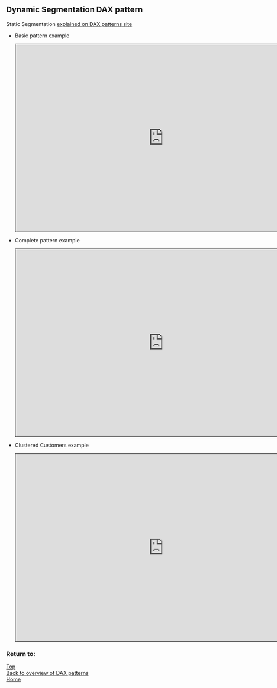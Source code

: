 <style>
    iframe {
      border: 1px solid black;
      width: 800px;
      height: 506px;
    }
</style>


## Dynamic Segmentation DAX pattern

Static Segmentation	[explained on DAX patterns site](https://www.daxpatterns.com/dynamic-segmentation/)

- Basic pattern example
    
    <iframe id="iframe-ds1" title="Dynamic-Segmentation-1" importance="low" allow="fullscreen"
    src="https://app.powerbi.com/view?r=eyJrIjoiYjAyZTM2MTktODg1YS00NGEyLWIxYzItZGMxNzMwNmZjNTNlIiwidCI6Ijg1OTBlYTFlLTdiMjctNDJlNS04MTdmLTZjOGYzNzE5ZjMxNCJ9">
    </iframe>
    

- Complete pattern example
    
    <iframe id="iframe-ds2" title="Dynamic-Segmentation-2" importance="low"  allow="fullscreen" 
    src="https://app.powerbi.com/view?r=eyJrIjoiYmJlMDMxNTMtZWQwYS00ZTZmLThkOTQtY2Y2ZGIxNjMyMjJjIiwidCI6Ijg1OTBlYTFlLTdiMjctNDJlNS04MTdmLTZjOGYzNzE5ZjMxNCJ9">
    </iframe>
           
- Clustered Customers example

    <iframe id="iframe-ds3" title="Dynamic-Segmentation-3" importance="low"  allow="fullscreen" 
    src="https://app.powerbi.com/view?r=eyJrIjoiNDkyMDViNjQtYTc4Yi00NGRiLWEwYzUtOTg3MTAzOTZmMjIxIiwidCI6Ijg1OTBlYTFlLTdiMjctNDJlNS04MTdmLTZjOGYzNzE5ZjMxNCJ9">
    </iframe>
     
    
### Return to: 
[Top](#dynamic-segmentation-dax-pattern)  
[Back to overview of DAX patterns](/Power-BI-samples-DAX-patterns)  
[Home](/.)
